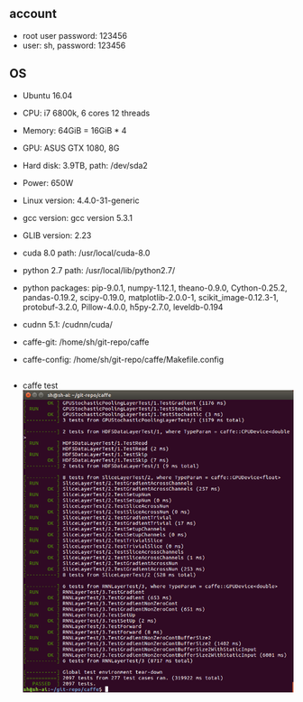 
## account
* root user password: 123456
* user: sh, password: 123456

## OS
* Ubuntu 16.04 
* CPU: i7 6800k, 6 cores 12 threads
* Memory: 64GiB = 16GiB * 4
* GPU: ASUS GTX 1080, 8G
* Hard disk: 3.9TB, path: /dev/sda2
* Power: 650W

* Linux version: 4.4.0-31-generic
* gcc version: gcc version 5.3.1
* GLIB version: 2.23
* cuda 8.0 path: /usr/local/cuda-8.0
* python 2.7 path: /usr/local/lib/python2.7/
* python packages: pip-9.0.1, numpy-1.12.1, theano-0.9.0, Cython-0.25.2, pandas-0.19.2, scipy-0.19.0, matplotlib-2.0.0-1, scikit_image-0.12.3-1, protobuf-3.2.0, Pillow-4.0.0, h5py-2.7.0, leveldb-0.194
* cudnn 5.1: /cudnn/cuda/
* caffe-git: /home/sh/git-repo/caffe
* caffe-config: /home/sh/git-repo/caffe/Makefile.config

## 
* caffe test
![caffe test](https://github.com/Aspirinkb/ubuntu/blob/master/caffe_test.png)
